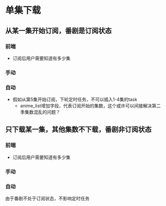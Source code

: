 # 单集下载
## 从某一集开始订阅，番剧是订阅状态
### 前端
- 订阅后用户需要知道有多少集
### 手动
### 自动
- 假如从第5集开始订阅，下轮定时任务，不可以插入1-4集的task
    - anime_list增加字段，代表订阅开始的集数，这个或许可以间接解决第二季集数混乱的问题？

## 只下载某一集，其他集数不下载，番剧非订阅状态
### 前端
- 订阅后用户需要知道有多少集
### 手动
### 自动
由于番剧不处于订阅状态，不影响定时任务

